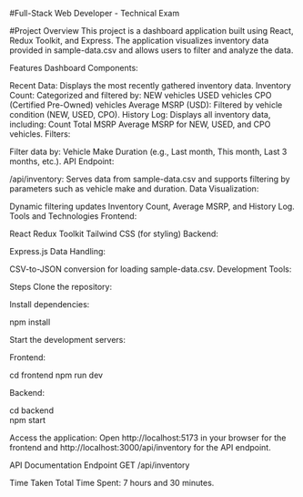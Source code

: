 #Full-Stack Web Developer - Technical Exam

#Project Overview
This project is a dashboard application built using React, Redux Toolkit, and Express. The application visualizes inventory data provided in sample-data.csv and allows users to filter and analyze the data.

Features
Dashboard Components:

Recent Data: Displays the most recently gathered inventory data.
Inventory Count: Categorized and filtered by:
NEW vehicles
USED vehicles
CPO (Certified Pre-Owned) vehicles
Average MSRP (USD): Filtered by vehicle condition (NEW, USED, CPO).
History Log: Displays all inventory data, including:
Count
Total MSRP
Average MSRP for NEW, USED, and CPO vehicles.
Filters:

Filter data by:
Vehicle Make
Duration (e.g., Last month, This month, Last 3 months, etc.).
API Endpoint:

/api/inventory: Serves data from sample-data.csv and supports filtering by parameters such as vehicle make and duration.
Data Visualization:

Dynamic filtering updates Inventory Count, Average MSRP, and History Log.
Tools and Technologies
Frontend:

React
Redux Toolkit
Tailwind CSS (for styling)
Backend:

Express.js
Data Handling:

CSV-to-JSON conversion for loading sample-data.csv.
Development Tools:

Steps
Clone the repository:

Install dependencies:

npm install  

Start the development servers:

Frontend:

cd frontend
npm run dev

Backend:

cd backend  
npm start  

Access the application:
Open http://localhost:5173 in your browser for the frontend and http://localhost:3000/api/inventory for the API endpoint.

API Documentation
Endpoint
GET /api/inventory


Time Taken
Total Time Spent: 7 hours and 30 minutes.

